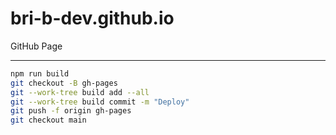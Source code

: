 # bri-b-dev.github.io
GitHub Page


---

```bash
npm run build
git checkout -B gh-pages
git --work-tree build add --all
git --work-tree build commit -m "Deploy"
git push -f origin gh-pages
git checkout main
```
